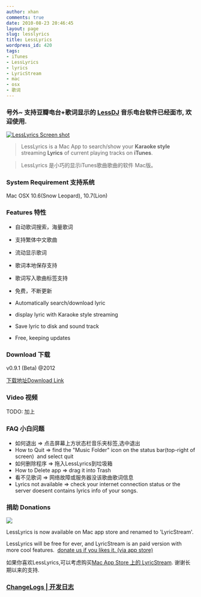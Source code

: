 ```yaml
---
author: xhan
comments: true
date: 2010-08-23 20:46:45
layout: page
slug: lesslyrics
title: LessLyrics
wordpress_id: 420
tags:
- iTunes
- LessLyrics
- lyrics
- LyricStream
- mac
- osx
- 歌词
---
```


### 号外~ 支持**豆瓣电台+歌词显示**的 **[LessDJ](http://ixhan.com/project/lessdj/)** 音乐电台软件已经面市, 欢迎使用.


[![LessLyrics Screen shot](http://ixhan.com/wp-content/uploads/2010/08/Screen-Shot-2011-09-25-at-12.17.59-PM.png)](http://ixhan.com/wp-content/uploads/2010/08/Screen-Shot-2011-09-25-at-12.17.59-PM.png)

> LessLyrics is a Mac App to search/show your **Karaoke style** streaming **Lyrics** of current playing tracks on **iTunes**.

> LessLyrics 是小巧的显示iTunes歌曲歌曲的软件 Mac版。


### System Requirement 支持系统

Mac OSX 10.6(Snow Leopard), 10.7(Lion)


### Features 特性
	
* 自动歌词搜索，海量歌词
* 支持繁体中文歌曲
* 流动显示歌词
* 歌词本地保存支持
* 歌词写入歌曲标签支持
* 免费，不断更新

	
* Automatically search/download lyric
* display lyric with Karaoke style streaming
* Save lyric to disk and sound track
* Free, keeping updates


### Download 下载


v0.9.1 (Beta) @2012

[下载地址Download Link](/app/LessLyrics.dmg)

### Video 视频

TODO: 加上

### FAQ 小白问题


  * 如何退出 => 点击屏幕上方状态栏音乐夹标签,选中退出	
  * How to Quit => find the "Music Folder" icon on the status bar(top-right of screen)  and select quit	
  * 如何删除程序 => 拖入LessLyrics到垃圾箱
  * How to Delete app => drag it into Trash
  * 看不见歌词 => 网络故障或服务器没该歌曲歌词信息
  * Lyrics not available => check your internet connection status or the server doesent contains lyrics info of your songs.


### 捐助 Donations


[![](http://ixhan.com/wp-content/uploads/2010/08/png)](macappstore://itunes.apple.com/app/id498927337?mt=12)


LessLyrics is now available on Mac app store and renamed to 'LyricStream'. 


LessLyrics will be free for ever, and LyricStream is an paid version with more cool features.  [donate us if you likes it. (via app store)](http://itunes.apple.com/app/id413864213?mt=12)

如果你喜欢LessLyrics,可以考虑购买[Mac App Store 上的 LyricStream](http://itunes.apple.com/app/id413864213?mt=12). 谢谢长期以来的支持.


### **[ChangeLogs | 开发日志](http://ixhan.com/lesslyrics/lesslyrics-development-logs/)**
